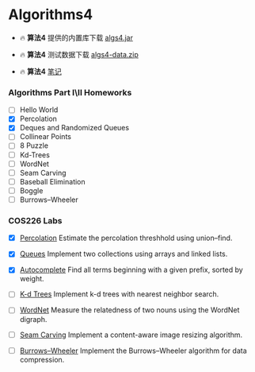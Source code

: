 # Algorithms4

- 🔥 **算法4** 提供的内置库下载 [algs4.jar](https://algs4.cs.princeton.edu/code/algs4.jar)

- 🔥 **算法4** 测试数据下载 [algs4-data.zip](https://algs4.cs.princeton.edu/code/algs4-data.zip)

- 🔥 **算法4** [笔记](https://github.com/MeandNi/Algorithms4-Common)

### Algorithms Part I\II Homeworks
- [ ] Hello World
- [x] Percolation
- [X] Deques and Randomized Queues
- [ ] Collinear Points
- [ ] 8 Puzzle
- [ ] Kd-Trees
- [ ] WordNet
- [ ] Seam Carving
- [ ] Baseball Elimination
- [ ] Boggle
- [ ] Burrows–Wheeler

### COS226 Labs

- [x] [Percolation](https://www.cs.princeton.edu/courses/archive/fall20/cos226/assignments/percolation/specification.php) Estimate the percolation threshhold using union–find.
- [x] [Queues](https://www.cs.princeton.edu/courses/archive/fall20/cos226/assignments/queues/specification.php) Implement two collections using arrays and linked lists.
- [x] [Autocomplete](https://www.cs.princeton.edu/courses/archive/fall20/cos226/assignments/autocomplete/specification.php) Find all terms beginning with a given prefix, sorted by weight.
- [ ] [K-d Trees](https://www.cs.princeton.edu/courses/archive/fall20/cos226/assignments/kdtree/specification.php) Implement k-d trees with nearest neighbor search. 
- [ ] [WordNet](https://www.cs.princeton.edu/courses/archive/fall20/cos226/assignments/wordnet/specification.php) Measure the relatedness of two nouns using the WordNet digraph.
- [ ] [Seam Carving](https://www.cs.princeton.edu/courses/archive/fall20/cos226/assignments/seam/specification.php) Implement a content-aware image resizing algorithm.
- [ ] [Burrows–Wheeler](https://www.cs.princeton.edu/courses/archive/fall20/cos226/assignments/burrows/specification.php) Implement the Burrows–Wheeler algorithm for data compression.

